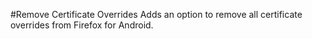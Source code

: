 #Remove Certificate Overrides
Adds an option to remove all certificate overrides from Firefox for Android.